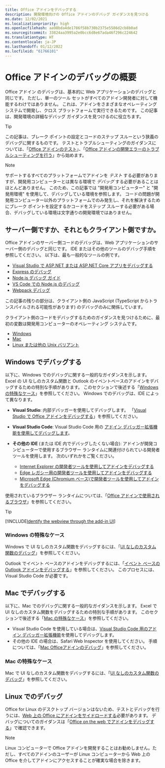 ```yaml
---
title: Office アドインをデバッグする
description: 開発環境向けの Office アドインのデバッグ ガイダンスを見つける
ms.date: 12/02/2021
ms.localizationpriority: high
ms.openlocfilehash: aa98bda4de1786f58b730b2375e5586d2cb8b0ad
ms.sourcegitcommit: 33824aa3995a2e0bcc6d8e67ada46f296c224642
ms.translationtype: HT
ms.contentlocale: ja-JP
ms.lasthandoff: 01/12/2022
ms.locfileid: "61766101"
---
```

# <a name="overview-of-debugging-office-add-ins"></a>Office アドインのデバッグの概要

Office アドイン のデバッグは、基本的に Web アプリケーションのデバッグと同じです。 ただし、単一のツール セットがすべてのアドイン開発者に対して機能するわけではありません。 これは、アドインをさまざまなオペレーティング システムで開発し、クロス プラットフォームで実行できるためです。 この記事は、開発環境の詳細なデバッグ ガイダンスを見つけるのに役立ちます。

> [!TIP]
> この記事は、ブレーク ポイントの設定とコードのステップ スルーという狭義のデバッグに関するものです。 テストとトラブルシューティングのガイダンスについては、「[Office アドインのテスト](test-debug-office-add-ins.md)」、「[Office アドインの開発エラーのトラブルシューティングを行う](troubleshoot-development-errors.md)」から始めます。

> [!NOTE]
> サポートするすべてのプラットフォームでアドインを *テスト* する必要がありますが、開発用コンピューターとは異なる環境で *デバッグ* する必要があることはほとんどありません。 このため、この記事では "開発用コンピューター" と "開発用環境" を使用して、デバッグしている環境を参照します。 コードの問題が開発用コンピューター以外のプラットフォームでのみ発生し、それを解決するためにブレーク ポイントを設定するかコードをステップ スルーする必要がある場合、デバッグしている環境は文字通りの開発環境ではありません。

## <a name="server-side-or-client-side"></a>サーバー側ですか、それともクライアント側ですか。

Office アドインのサーバー側コードのデバッグは、Web アプリケーションのサーバー側のデバッグと同じです。 IDE またはその他のツールのデバッグ手順を参照してください。 以下は、最も一般的なツールの例です。

- [Visual Studio で ASP.NET または ASP.NET Core アプリをデバッグする](/visualstudio/debugger/how-to-enable-debugging-for-aspnet-applications)
- [Express のデバッグ](https://expressjs.com/en/guide/debugging.html)
- [Node.js デバッグ ガイド](https://nodejs.org/en/docs/guides/debugging-getting-started/)
- [VS Code での Node.js のデバッグ](https://code.visualstudio.com/docs/nodejs/nodejs-debugging)
- [Webpack デバッグ](https://webpack.js.org/contribute/debugging/)

この記事の残りの部分は、クライアント側の JavaScript (TypeScript からトランスパイルされる可能性があります) のデバッグのみに関係しています。

クライアント側のコードをデバッグするためのガイダンスを見つけるために、最初の変数は開発用コンピューターのオペレーティング システムです。

- [Windows](#debug-on-windows)
- [Mac](#debug-on-mac)
- [Linux または他の Unix バリアント](#debug-on-linux)

## <a name="debug-on-windows"></a>Windows でデバッグする

以下に、Windows でのデバッグに関する一般的なガイダンスを示します。 Excel の UI なしのカスタム関数と Outlook のイベントベースのアドインをデバッグするための特別な手順があります。 このセクションで後述する「[Windows の特殊なケース](#special-cases-in-windows)」を参照してください。 Windows でのデバッグは、IDE によって異なります。

- **Visual Studio**: 内部デバッガーを使用してデバッグします。 「[Visual Studio で Office アドインをデバッグする](../develop/debug-office-add-ins-in-visual-studio.md)」を参照してください。
- **Visual Studio Code**: Visual Studio Code 用の [アドイン デバッガー拡張機能を使用してデバッグします](debug-with-vs-extension.md)。
- **その他の IDE** (または IDE 内でデバッグしたくない場合): アドインが開発コンピューターで使用するブラウザー ランタイムに関連付けられている開発者ツールを使用します。 次のいずれかをご覧ください。

    - [Internet Explorer の開発者ツールを使用してアドインをデバッグする](debug-add-ins-using-f12-tools-ie.md)
    - [Edge レガシー用の開発者ツールを使用してアドインをデバッグする](debug-add-ins-using-devtools-edge-legacy.md)
    - [Microsoft Edge (Chromium ベース)で開発者ツールを使用してアドインをデバッグする](debug-add-ins-using-devtools-edge-chromium.md)

使用されているブラウザー ランタイムについては、「[Office アドインで使用されるブラウザ](../concepts/browsers-used-by-office-web-add-ins.md)」を参照してください。

> [!TIP]
> [!INCLUDE[Identify the webview through the add-in UI](../includes/identify-webview-in-ui.md)]

### <a name="special-cases-in-windows"></a>Windows の特殊なケース

Windows で UI なしのカスタム関数をデバッグするには、「[UI なしのカスタム関数のデバッグ](../excel/custom-functions-debugging.md)」を参照してください。

Outlook でイベント ベースのアドインをデバッグするには、「[イベント ベースの Outlook アドインをデバッグする](../outlook/debug-autolaunch.md)」を参照してください。 このプロセスには、Visual Studio Code が必要です。

## <a name="debug-on-mac"></a>Mac でデバッグする

以下に、Mac でのデバッグに関する一般的なガイダンスを示します。 Excel で UI なしのカスタム関数をデバッグするための特別な手順があります。 このセクションで後述する「[Mac の特殊なケース](#special-cases-in-mac)」を参照してください。

- Visual Studio Code を使用している場合は、[Visual Studio Code 用のアドイン デバッガー拡張機能](debug-with-vs-extension.md)を使用してデバッグします。
- その他の IDE の場合は、Safari Web Inspector を使用してください。 手順については、「[Mac Officeアドインのデバッグ](debug-office-add-ins-on-ipad-and-mac.md)」を参照してください。

### <a name="special-cases-in-mac"></a>Mac の特殊なケース

Mac で UI なしのカスタム関数をデバッグするには、「[UI なしのカスタム関数のデバッグ](../excel/custom-functions-debugging.md)」を参照してください。

## <a name="debug-on-linux"></a>Linux でのデバッグ

Office for Linux のデスクトップ バージョンはないため、テストとデバッグを行うには、[Web 上の Office にアドインをサイドロードする](sideload-office-add-ins-for-testing.md)必要があります。 デバッグについてのガイダンスは「[Office on the web でアドインをデバッグする](debug-add-ins-in-office-online.md)」で確認できます。

> [!NOTE]
> Linux コンピューターで Office アドインを開発することはお勧めしません。ただし、すべてのアドインのユーザーが Linux コンピューターから Web 上の Office を介してアドインにアクセスすることが確実な場合を除きます。
